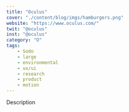 ```yaml
---
title: "Oculus"
cover: "./content/blog/imgs/hamburgers.png"
website: "https://www.oculus.com/"
twit: "@oculus"
inst: "@oculus"
category: "O"
tags:
    - Sodo
    - large
    - environmental
    - ux/ui
    - research
    - product
    - motion
---
```


Description
